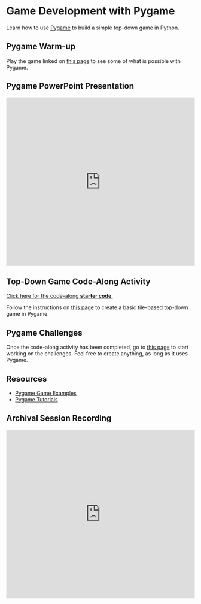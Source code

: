 # Game Development with Pygame
Learn how to use [Pygame](https://www.pygame.org/) to build a simple top-down game in Python.

## Pygame Warm-up
Play the game linked on [this page](PygameWarmup.md) to see some of what is possible with Pygame.

## Pygame PowerPoint Presentation
<iframe src='https://view.officeapps.live.com/op/embed.aspx?src=https://hylandtechclub.com/py-201/PyGame/Pygame.pptx' width='100%' height='450px' frameborder='0'></iframe>

## Top-Down Game Code-Along Activity
[Click here for the code-along **starter code**.](https://replit.com/@HylandOutreach/Top-Down-Game#main.py)

Follow the instructions on [this page](TopDownCodeAlong.md) to create a basic tile-based top-down game in Pygame.

## Pygame Challenges
Once the code-along activity has been completed, go to [this page](PygameChallenges.md) to start working on the challenges. Feel free to create anything, as long as it uses Pygame.

## Resources
- [Pygame Game Examples](https://www.pygame.org/tags/all)
- [Pygame Tutorials](http://inventwithpython.com/pygame/)

## Archival Session Recording
<iframe width="100%" height="450px" src="https://www.youtube.com/embed/x6-ca9iGc7Y" title="YouTube video player" frameborder="0" allow="accelerometer; autoplay; clipboard-write; encrypted-media; gyroscope; picture-in-picture" allowfullscreen></iframe>
